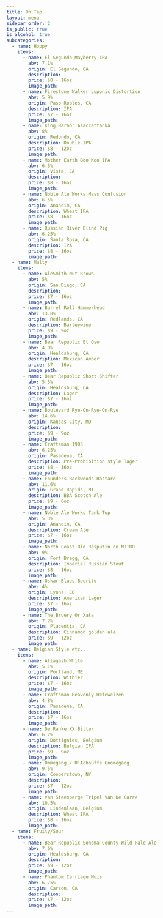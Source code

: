 ```yaml
---
title: On Tap
layout: menu
sidebar_order: 2
is_public: true
is_alcohol: true
subcategories:
  - name: Hoppy
    items:
      - name: El Segundo Mayberry IPA
        abv: 7.1%
        origin: El Segundo, CA
        description:
        price: $8 - 16oz
        image_path:
      - name: Firestone Walker Luponic Distortion
        abv: 5.9%
        origin: Paso Robles, CA
        description: IPA
        price: $7 - 16oz
        image_path:
      - name: King Harbor Azaccattacka
        abv: 8%
        origin: Redondo, CA
        description: Double IPA
        price: $8 - 12oz
        image_path:
      - name: Mother Earth Boo Koo IPA
        abv: 6.5%
        origin: Vista, CA
        description:
        price: $8 - 16oz
        image_path:
      - name: Noble Ale Works Mass Confusion
        abv: 6.5%
        origin: Anaheim, CA
        description: Wheat IPA
        price: $8 - 16oz
        image_path:
      - name: Russian River Blind Pig
        abv: 6.25%
        origin: Santa Rosa, CA
        description: IPA
        price: $8 - 16oz
        image_path:
  - name: Malty
    items:
      - name: AleSmith Nut Brown
        abv: 5%
        origin: San Diego, CA
        description:
        price: $7 - 16oz
        image_path:
      - name: Barrel Roll Hammerhead
        abv: 13.8%
        origin: Redlands, CA
        description: Barleywine
        price: $9 - 9oz
        image_path:
      - name: Bear Republic El Oso
        abv: 4.9%
        origin: Healdsburg, CA
        description: Mexican Amber
        price: $7 - 16oz
        image_path:
      - name: Bear Republic Short Shifter
        abv: 5.5%
        origin: Healdsburg, CA
        description: Lager
        price: $7 - 16oz
        image_path:
      - name: Boulevard Rye-On-Rye-On-Rye
        abv: 14.6%
        origin: Kansas City, MO
        description:
        price: $9 - 9oz
        image_path:
      - name: Craftsman 1903
        abv: 6.25%
        origin: Pasadena, CA
        description: Pre-Prohibition style lager
        price: $8 - 16oz
        image_path:
      - name: Founders Backwoods Bastard
        abv: 11.6%
        origin: Grand Rapids, MI
        description: BBA Scotch Ale
        price: $9 - 6oz
        image_path:
      - name: Noble Ale Works Tank Top
        abv: 5.3%
        origin: Anaheim, CA
        description: Cream Ale
        price: $7 - 16oz
        image_path:
      - name: North Coast Old Rasputin on NITRO
        abv: 9%
        origin: Fort Bragg, CA
        description: Imperial Russian Stout
        price: $8 - 16oz
        image_path:
      - name: Oskar Blues Beerito
        abv: 4%
        origin: Lyons, CO
        description: American Lager
        price: $7 - 16oz
        image_path:
      - name: The Bruery Or Xata
        abv: 7.2%
        origin: Placentia, CA
        description: Cinnamon golden ale
        price: $9 - 12oz
        image_path:
  - name: Belgian Style etc...
    items:
      - name: Allagash White
        abv: 5.1%
        origin: Portland, ME
        description: Witbier
        price: $7 - 16oz
        image_path:
      - name: Craftsman Heavenly Hefeweizen
        abv: 4.8%
        origin: Pasadena, CA
        description:
        price: $7 - 16oz
        image_path:
      - name: De Ranke XX Bitter
        abv: 6.2%
        origin: Dottignies, Belgium
        description: Belgian IPA
        price: $9 - 9oz
        image_path:
      - name: Ommegang / D'Achouffe Gnomegang
        abv: 9.5%
        origin: Cooperstown, NY
        description:
        price: $7 - 12oz
        image_path:
      - name: Van Steenberge Tripel Van De Garre
        abv: 10.5%
        origin: Lindenlaan, Belgium
        description: Wheat IPA
        price: $8 - 16oz
        image_path:
  - name: Fruity/Sour
    items:
      - name: Bear Republic Sonoma County Wild Pale Ale
        abv: 7.6%
        origin: Healdsburg, CA
        description:
        price: $9 - 12oz
        image_path:
      - name: Phantom Carriage Muis
        abv: 6.75%
        origin: Carson, CA
        description:
        price: $7 - 12oz
        image_path:
---
```

